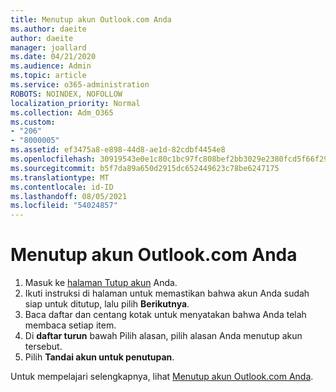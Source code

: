 ```yaml
---
title: Menutup akun Outlook.com Anda
ms.author: daeite
author: daeite
manager: joallard
ms.date: 04/21/2020
ms.audience: Admin
ms.topic: article
ms.service: o365-administration
ROBOTS: NOINDEX, NOFOLLOW
localization_priority: Normal
ms.collection: Adm_O365
ms.custom:
- "206"
- "8000005"
ms.assetid: ef3475a8-e898-44d8-ae1d-82cdbf4454e8
ms.openlocfilehash: 30919543e0e1c80c1bc97fc808bef2bb3029e2380fcd5f66f2995aedc4e4282f
ms.sourcegitcommit: b5f7da89a650d2915dc652449623c78be6247175
ms.translationtype: MT
ms.contentlocale: id-ID
ms.lasthandoff: 08/05/2021
ms.locfileid: "54024857"
---
```

# <a name="close-your-outlookcom-account"></a>Menutup akun Outlook.com Anda

1. Masuk ke [halaman Tutup akun](https://go.microsoft.com/fwlink/p/?linkid=845493) Anda.
2. Ikuti instruksi di halaman untuk memastikan bahwa akun Anda sudah siap untuk ditutup, lalu pilih **Berikutnya**.
3. Baca daftar dan centang kotak untuk menyatakan bahwa Anda telah membaca setiap item.
4. Di **daftar turun** bawah Pilih alasan, pilih alasan Anda menutup akun tersebut.
5. Pilih **Tandai akun untuk penutupan**.

Untuk mempelajari selengkapnya, lihat [Menutup akun Outlook.com Anda](https://support.office.com/article/564b801e-2a47-4cb2-afa8-12ead3185038?wt.mc_id=Office_Outlook_com_Alchemy).
  